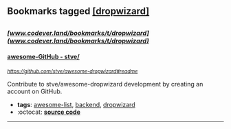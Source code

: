 ## Bookmarks tagged [[dropwizard]](https://www.codever.land/search?q=[dropwizard])

_<sup><sup>[www.codever.land/bookmarks/t/dropwizard](www.codever.land/bookmarks/t/dropwizard)</sup></sup>_
---
#### [awesome-GitHub - stve/](https://github.com/stve/awesome-dropwizard#readme)
_<sup>https://github.com/stve/awesome-dropwizard#readme</sup>_

Contribute to stve/awesome-dropwizard development by creating an account on GitHub.
* **tags**: [awesome-list](../tagged/awesome-list.md), [backend](../tagged/backend.md), [dropwizard](../tagged/dropwizard.md)
* :octocat: **[source code](https://github.com/stve/awesome-dropwizard#readme)**
---
